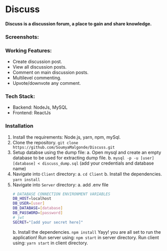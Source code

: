 # Discuss

#### Discuss is a discussion forum, a place to gain and share knowledge.

### Screenshots:

### Working Features:

- Create discussion post.
- View all discussion posts.
- Comment on main discussion posts.
- Multilevel commenting.
- Upvote/downvote any comment.

### Tech Stack:

- Backend: NodeJs, MySQL
- Frontend: ReactJs

### Installation

1.  Install the requirements: Node.js, yarn, npm, mySql.
2.  Clone the repository.
    `git clone https://github.com/SoumyaMalgonde/Discuss.git`
3.  Setup databse using the dump file:
    a. Open mysql and create an empty database to be used for extracting dump file.
    b. `mysql -p -u [user] [database] < discuss_dump.sql` (add your credentials and database name)
4.  Navigate into `Client` directory:
    a. `cd Client`
    b. Install the dependencies.
    `yarn install`
5.  Navigate into `Server` directory:
    a. add .env file
    ```sh
    # DATABASE CONNECTION ENVIRONMENT VARIABLES
    DB_HOST=localhost
    DB_USER=[user]
    DB_DATABASE=[database]
    DB_PASSWORD=[password]
    # jwt
    SECRET="[add your secret here]"
    ```
    b. Install the dependencies.
    `npm install`
    Yayy! you are all set to run the application!
    Run server using: `npm start` in server directory.
    Run client using: `yarn start` in client directory.
